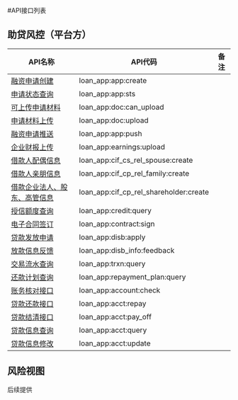 #API接口列表

## 助贷风控（平台方）

| API名称 | API代码 | 备注 |
| --- | --- | --- | 
| [融资申请创建](2.1/05_app_create.md) | loan\_app:app:create |  | 
| [申请状态查询](2.1/10_app_sts.md) | loan\_app:app:sts |  | 
| [可上传申请材料](2.1/13_doc_can_upload.md) | loan\_app:doc:can_upload |  | 
| [申请材料上传](2.1/15_doc_upload.md) | loan\_app:doc:upload |  | 
| [融资申请推送](2.1/20_app_push.md) | loan\_app:app:push |  | 
| [企业财报上传](2.1/25_earnings_upload.md) | loan\_app:earnings:upload |  | 
| [借款人配偶信息](2.1/30_cif_cs_rel_spouse_create.md) | loan\_app:cif\_cs\_rel_spouse:create |  | 
| [借款人亲朋信息](2.1/35_cif_cs_rel_family_create.md) | loan\_app:cif\_cp\_rel_family:create |  | 
| [借款企业法人、股东、高管信息](2.1/40_cif_cp_rel_shareholder_create.md) | loan\_app:cif\_cp\_rel_shareholder:create |  | 
| [授信额度查询](2.2/05_credit_query.md) | loan\_app:credit:query |  | 
| [电子合同签订](2.2/10_contract_sign.md) | loan\_app:contract:sign |  | 
| [贷款发放申请](2.2/15_disb_apply.md) | loan\_app:disb:apply |  | 
| [放款信息反馈](2.2/20_disb_info_feedback.md) | loan\_app:disb\_info:feedback |  | 
| [交易流水查询](2.3/05_trxn_query.md) | loan\_app:trxn:query |  | 
| [还款计划查询](2.3/10_repayment_plan_query.md) | loan\_app:repayment\_plan:query |  | 
| [账务核对接口](2.3/15_account_check.md) | loan\_app:account:check |  | 
| [贷款还款接口](2.3/20_acctount_repay.md) | loan\_app:acct:repay |  | 
| [贷款结清接口](2.3/25_pay_off.md) | loan\_app:acct:pay\_off |  | 
| [贷款信息查询](2.3/30_account_query.md)  | loan\_app:acct:query |  | 
| [贷款信息修改](2.3/35_account_update.md)   | loan\_app:acct:update |  | |
## 风险视图
后续提供